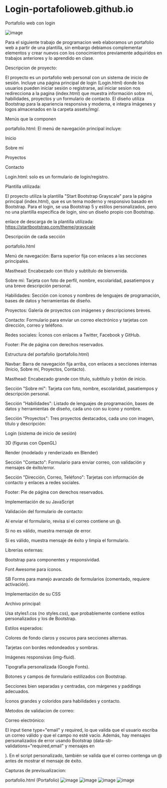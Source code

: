 # Login-portafolioweb.github.io
Portafolio web con login 

![image](https://github.com/user-attachments/assets/8ca8cf22-a3d1-4563-8849-7911dfdc554a)

Para el siguiente trabajo de programacion web elaboramos un portafolio web a partir de una plantilla, sin embargo debiamos complementar elementos y crear nuevos con los conocimientos previamente adquiridos en trabajos anteriores y lo aprendido en clase.




Descripcion de proyecto:

El proyecto es un portafolio web personal con un sistema de inicio de sesión. Incluye una página principal de login (Login.html) donde los usuarios pueden iniciar sesión o registrarse, asl iniciar sesion nos redirecciona a la pagina (index.html) que muestra información sobre mi, habilidades, proyectos y un formulario de contacto. El diseño utiliza Bootstrap para la apariencia responsiva y moderna, e integra imágenes y logos almacenados en la carpeta assets/img/.



Menús que la componen

portafolio.html: El menú de navegación principal incluye:

Inicio

Sobre mí

Proyectos

Contacto

Login.html: solo es un formulario de login/registro.



Plantilla utilizada:

El proyecto utiliza la plantilla "Start Bootstrap Grayscale" para la página principal (index.html), que es un tema moderno y responsivo basado en Bootstrap.
Para el login, se usa Bootstrap 5 y estilos personalizados, pero no una plantilla específica de login, sino un diseño propio con Bootstrap.

enlace de descarga de la plantilla utilizada:  https://startbootstrap.com/theme/grayscale




Descripción de cada sección

portafolio.html

Menú de navegación: Barra superior fija con enlaces a las secciones principales.


Masthead: Encabezado con título y subtítulo de bienvenida.

Sobre mí: Tarjeta con foto de perfil, nombre, escolaridad, pasatiempos y una breve descripción personal.

Habilidades: Sección con íconos y nombres de lenguajes de programación, bases de datos y herramientas de diseño.

Proyectos: Galería de proyectos con imágenes y descripciones breves.

Contacto: Formulario para enviar un correo electrónico y tarjetas con dirección, correo y teléfono.

Redes sociales: Íconos con enlaces a Twitter, Facebook y GitHub.

Footer: Pie de página con derechos reservados.




Estructura del portafolio (portafolio.html)

Navbar: Barra de navegación fija arriba, con enlaces a secciones internas (Inicio, Sobre mí, Proyectos, Contacto).

Masthead: Encabezado grande con título, subtítulo y botón de inicio.

Sección "Sobre mí": Tarjeta con foto, nombre, escolaridad, pasatiempos y descripción personal.

Sección "Habilidades": Listado de lenguajes de programación, bases de datos y herramientas de diseño, cada uno con su ícono y nombre.

Sección "Proyectos": Tres proyectos destacados, cada uno con imagen, título y descripción:

Login (sistema de inicio de sesión)

3D (figuras con OpenGL)

Render (modelado y renderizado en Blender)

Sección "Contacto": Formulario para enviar correo, con validación y mensajes de éxito/error.

Sección "Dirección, Correo, Teléfono": Tarjetas con información de contacto y enlaces a redes sociales.

Footer: Pie de página con derechos reservados.



Implementación de su JavaScript

Validación del formulario de contacto:

Al enviar el formulario, revisa si el correo contiene un @.

Si no es válido, muestra mensaje de error.

Si es válido, muestra mensaje de éxito y limpia el formulario.



Librerías externas:

Bootstrap para componentes y responsividad.

Font Awesome para íconos.

SB Forms para manejo avanzado de formularios (comentado, requiere activación).




Implementación de su CSS

Archivo principal:

Usa styles1.css (no styles.css), que probablemente contiene estilos personalizados y los de Bootstrap.

Estilos esperados:

Colores de fondo claros y oscuros para secciones alternas.

Tarjetas con bordes redondeados y sombras.

Imágenes responsivas (img-fluid).

Tipografía personalizada (Google Fonts).

Botones y campos de formulario estilizados con Bootstrap.

Secciones bien separadas y centradas, con márgenes y paddings adecuados.

Íconos grandes y coloridos para habilidades y contacto.



Metodos de validacion de correo:

Correo electrónico:

El input tiene type="email" y required, lo que valida que el usuario escriba un correo válido y que el campo no esté vacío.
Además, hay mensajes personalizados de error usando Bootstrap (data-sb-validations="required,email" y mensajes en <div class="invalid-feedback">).
En el script personalizado, también se valida que el correo contenga un @ antes de mostrar el mensaje de éxito.





Capturas de previsualizacion:

portafolio.html (Portafolio)
![image](https://github.com/user-attachments/assets/16db69ee-645f-4d60-8955-5299aa5be8ba)
![image](https://github.com/user-attachments/assets/ef7d7e05-f577-4b20-bd91-2714c119a392)
![image](https://github.com/user-attachments/assets/57828a5c-25b1-4bca-9889-e136ad4b67fd)
![image](https://github.com/user-attachments/assets/224c3bfd-1944-43b8-ae8e-bb411d652115)
